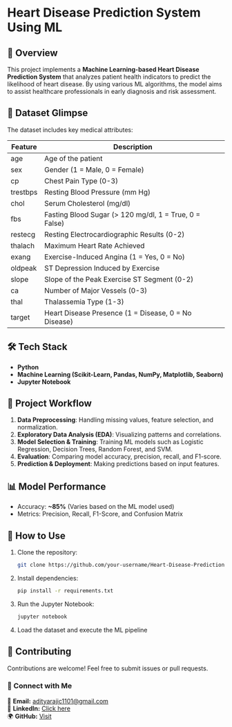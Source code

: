 # Heart Disease Prediction System Using ML  

## 📌 Overview  
This project implements a **Machine Learning-based Heart Disease Prediction System** that analyzes patient health indicators to predict the likelihood of heart disease. By using various ML algorithms, the model aims to assist healthcare professionals in early diagnosis and risk assessment.  

## 📂 Dataset Glimpse  
The dataset includes key medical attributes:  

| Feature   | Description |
|-----------|-------------|
| age       | Age of the patient |
| sex       | Gender (1 = Male, 0 = Female) |
| cp        | Chest Pain Type (0-3) |
| trestbps  | Resting Blood Pressure (mm Hg) |
| chol      | Serum Cholesterol (mg/dl) |
| fbs       | Fasting Blood Sugar (> 120 mg/dl, 1 = True, 0 = False) |
| restecg   | Resting Electrocardiographic Results (0-2) |
| thalach   | Maximum Heart Rate Achieved |
| exang     | Exercise-Induced Angina (1 = Yes, 0 = No) |
| oldpeak   | ST Depression Induced by Exercise |
| slope     | Slope of the Peak Exercise ST Segment (0-2) |
| ca        | Number of Major Vessels (0-3) |
| thal      | Thalassemia Type (1-3) |
| target    | Heart Disease Presence (1 = Disease, 0 = No Disease) |


## 🛠️ Tech Stack  
- **Python**  
- **Machine Learning (Scikit-Learn, Pandas, NumPy, Matplotlib, Seaborn)**  
- **Jupyter Notebook**  

## 🚀 Project Workflow  
1. **Data Preprocessing**: Handling missing values, feature selection, and normalization.  
2. **Exploratory Data Analysis (EDA)**: Visualizing patterns and correlations.  
3. **Model Selection & Training**: Training ML models such as Logistic Regression, Decision Trees, Random Forest, and SVM.  
4. **Evaluation**: Comparing model accuracy, precision, recall, and F1-score.  
5. **Prediction & Deployment**: Making predictions based on input features.  

## 📊 Model Performance  
- Accuracy: **~85%** (Varies based on the ML model used)  
- Metrics: Precision, Recall, F1-Score, and Confusion Matrix  

## 📌 How to Use  
1. Clone the repository:  
   ```bash
   git clone https://github.com/your-username/Heart-Disease-Prediction.git

2. Install dependencies:  
   ```bash
   pip install -r requirements.txt

3. Run the Jupyter Notebook:
   ```bash
   jupyter notebook
4. Load the dataset and execute the ML pipeline

## 🤝 Contributing
Contributions are welcome! Feel free to submit issues or pull requests.

### 🔗 Connect with Me

📧 **Email:** [adityarajic1101@gmail.com](mailto:adityarajic1101@gmail.com)  
🔗 **LinkedIn:** [Click here](www.linkedin.com/in/aditya-raj35)  
🌍 **GitHub:** [Visit](https://github.com/Raj-3435)  
